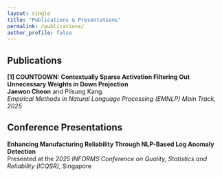 ```yaml
---
layout: single
title: "Publications & Presentations"
permalink: /publications/
author_profile: false
---
```


## Publications

**[1] COUNTDOWN: Contextually Sparse Activation Filtering Out Unnecessary Weights in Down Projection**   
**Jaewon Cheon** and Pilsung Kang.   
*Empirical Methods in Natural Language Processing (EMNLP) Main Track, 2025* 

## Conference Presentations 

**Enhancing Manufacturing Reliability Through NLP-Based Log Anomaly Detection**   
Presented at the *2025 INFORMS Conference on Quality, Statistics and Reliability (ICQSR)*, Singapore 